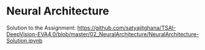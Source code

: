 # Neural Architecture

Solution to the Assignment: https://github.com/satyajitghana/TSAI-DeepVision-EVA4.0/blob/master/02_NeuralArchitecture/NeuralArchitecture-Solution.ipynb
